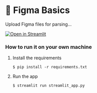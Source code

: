 # 🎈 Figma Basics

Upload Figma files for parsing...

[![Open in Streamlit](https://static.streamlit.io/badges/streamlit_badge_black_white.svg)](https://figma-basics.streamlit.app/)

### How to run it on your own machine

1. Install the requirements

   ```
   $ pip install -r requirements.txt
   ```

2. Run the app

   ```
   $ streamlit run streamlit_app.py
   ```
